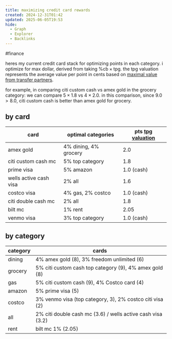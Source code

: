 ```yaml
---
title: maximizing credit card rewards
created: 2024-12-31T01:42
updated: 2025-06-05T19:53
hide:
  - Graph
  - Explorer
  - Backlinks
---
```

#finance

heres my current credit card stack for optimizing points in each category. i optimize for max dollar, derived from taking $\%\text{cb} \times \text{tpg}$. the tpg valuation represents the average value per point in cents based on [maximal value from transfer partners](https://thepointsguy.com/news/new-data-driven-valuations/). 

for example, in comparing citi custom cash vs amex gold in the grocery category: we can compare $5 \times 1.8$ vs $4 \times 2.0$. in this comparison, since $9.0 > 8.0$, citi custom cash is better than amex gold for grocery.

## by card

| card                   | optimal categories    | pts [tpg valuation](https://thepointsguy.com/loyalty-programs/monthly-valuations/) |
| ---------------------- | --------------------- | ---------------------------------------------------------------------------------- |
| amex gold              | 4% dining, 4% grocery | 2.0                                                                                |
| citi custom cash mc    | 5% top category       | 1.8                                                                                |
| prime visa             | 5% amazon             | 1.0 (cash)                                                                         |
| wells active cash visa | 2% all                | 1.6                                                                                |
| costco visa            | 4% gas, 2% costco     | 1.0 (cash)                                                                         |
| citi double cash mc    | 2% all                | 1.8                                                                                |
| bilt mc                | 1% rent               | 2.05                                                                               |
| venmo visa             | 3% top category       | 1.0 (cash)                                                                         |

## by category

| category | cards                                                       |
| -------- | ----------------------------------------------------------- |
| dining   | 4% amex gold (8), 3% freedom unlimited (6)                  |
| grocery  | 5% citi custom cash top category (9), 4% amex gold (8)      |
| gas      | 5% citi custom cash (9), 4% Costco card (4)                 |
| amazon   | 5% prime visa (5)                                           |
| costco   | 3% venmo visa (top category, 3), 2% costco citi visa (2)    |
| all      | 2% citi double cash mc (3.6) / wells active cash visa (3.2) |
| rent     | bilt mc 1% (2.05)                                           |
